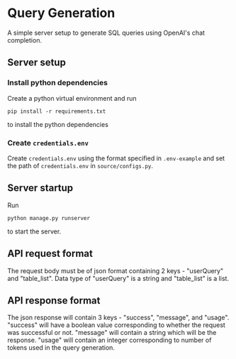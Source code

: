 # Query Generation
A simple server setup to generate SQL queries using OpenAI's chat completion.

## Server setup

### Install python dependencies
Create a python virtual environment and run
```
pip install -r requirements.txt
```
to install the python dependencies

### Create `credentials.env`
Create `credentials.env` using the format specified in `.env-example` and set the path of `credentials.env` in `source/configs.py`.

## Server startup
Run
```
python manage.py runserver
```
to start the server.

## API request format
The request body must be of json format containing 2 keys - "userQuery" and "table_list". Data type of "userQuery" is a string and "table_list" is a list.

## API response format
The json response will contain 3 keys - "success", "message", and "usage". "success" will have a boolean value corresponding to whether the request was successful or not. "message" will contain a string which will be the response. "usage" will contain an integer corresponding to number of tokens used in the query generation.
